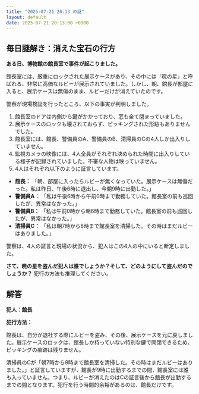 ```yaml
---
title: "2025-07-21 20:13 の謎"
layout: default
date: 2025-07-21 20:13:00 +0900
---
```

## 毎日謎解き：消えた宝石の行方

**ある日、博物館の館長室で事件が起こりました。**

館長室には、厳重にロックされた展示ケースがあり、その中には「暁の星」と呼ばれる、非常に高価なルビーが展示されていました。しかし、朝、館長が部屋に入ると、展示ケースは無傷のまま、ルビーだけが消えていたのです。

警察が現場検証を行ったところ、以下の事実が判明しました。

1.  館長室のドアは内側から鍵がかかっており、窓も全て閉まっていました。
2.  展示ケースのロックも壊されておらず、ピッキングされた形跡もありませんでした。
3.  館長室には、館長、警備員のA、警備員のB、清掃員のCの4人しか出入りしていません。
4.  監視カメラの映像には、4人全員がそれぞれ決められた時間に出入りしている様子が記録されていました。不審な人物は映っていません。
5.  4人はそれぞれ以下のように証言しています。

*   **館長：** 「朝、部屋に入ったらルビーが無くなっていた。展示ケースは無傷だった。私は昨日、午後6時に退出し、今朝9時に出勤した。」
*   **警備員A：** 「私は午後6時から午前0時まで勤務していた。館長室の前も巡回したが、異常はなかった。」
*   **警備員B：** 「私は午前0時から朝6時まで勤務していた。館長室の前も巡回したが、異常はなかった。」
*   **清掃員C：** 「私は朝7時から8時まで館長室を清掃した。その時はまだルビーはありました。」

警察は、4人の証言と現場の状況から、犯人はこの4人の中にいると断定しました。

**さて、暁の星を盗んだ犯人は誰でしょうか？そして、どのようにして盗んだのでしょうか？**
犯行の方法も推理してください。

## 解答

**犯人：館長**

**犯行方法：**

館長は、自分が退社する際にルビーを盗み、その後、展示ケースを元に戻しました。展示ケースのロックは、館長しか持っていない特別な鍵で開閉できるため、ピッキングの痕跡は残りません。

清掃員のCが「朝7時から8時まで館長室を清掃した。その時はまだルビーはありました。」と証言していますが、館長が9時に出勤するまでの間、館長室には誰も入っていません。つまり、ルビーが消えたのはCの証言後から館長が出勤するまでの間となります。犯行を行う時間的余裕があるのは、館長だけです。
